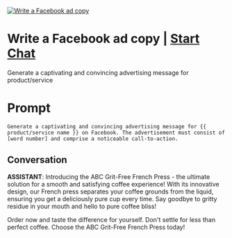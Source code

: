 
[![Write a Facebook ad copy](https://flow-prompt-covers.s3.us-west-1.amazonaws.com/icon/minimalist/mini_4.png)](https://gptcall.net/chat.html?data=%7B%22contact%22%3A%7B%22id%22%3A%22YyBmWMkcnyRO2R7Khj1GQ%22%2C%22flow%22%3Atrue%7D%7D)
# Write a Facebook ad copy | [Start Chat](https://gptcall.net/chat.html?data=%7B%22contact%22%3A%7B%22id%22%3A%22YyBmWMkcnyRO2R7Khj1GQ%22%2C%22flow%22%3Atrue%7D%7D)
Generate a captivating and convincing advertising message for product/service 

# Prompt

```
Generate a captivating and convincing advertising message for {{ product/service name }} on Facebook. The advertisement must consist of [word number] and comprise a noticeable call-to-action.

```

## Conversation

**ASSISTANT**: Introducing the ABC Grit-Free French Press - the ultimate solution for a smooth and satisfying coffee experience! With its innovative design, our French press separates your coffee grounds from the liquid, ensuring you get a deliciously pure cup every time. Say goodbye to gritty residue in your mouth and hello to pure coffee bliss!



Order now and taste the difference for yourself. Don't settle for less than perfect coffee. Choose the ABC Grit-Free French Press today!



